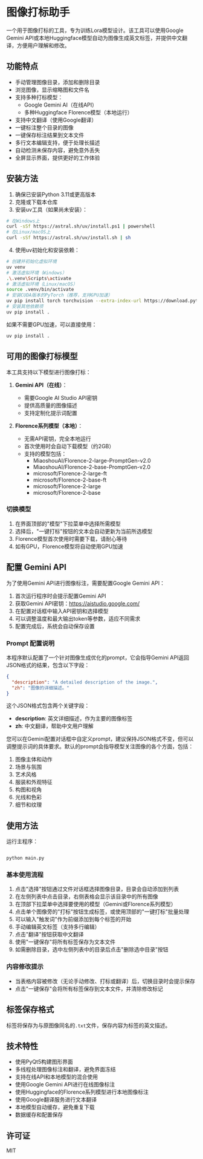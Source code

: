 # 图像打标助手

一个用于图像打标的工具，专为训练Lora模型设计。该工具可以使用Google Gemini API或本地Huggingface模型自动为图像生成英文标签，并提供中文翻译，方便用户理解和修改。

## 功能特点

- 手动管理图像目录，添加和删除目录
- 浏览图像，显示缩略图和文件名
- 支持多种打标模型：
  - Google Gemini AI（在线API）
  - 多种Huggingface Florence模型（本地运行）
- 支持中文翻译（使用Google翻译）
- 一键标注整个目录的图像
- 一键保存标注结果到文本文件
- 多行文本编辑支持，便于处理长描述
- 自动检测未保存内容，避免意外丢失
- 全屏显示界面，提供更好的工作体验

## 安装方法

1. 确保已安装Python 3.11或更高版本
2. 克隆或下载本仓库
3. 安装uv工具（如果尚未安装）：

```bash
# 在Windows上
curl -sSf https://astral.sh/uv/install.ps1 | powershell
# 在Linux/macOS上
curl -sSf https://astral.sh/uv/install.sh | sh
```

4. 使用uv初始化和安装依赖：

```bash
# 创建并初始化虚拟环境
uv venv
# 激活虚拟环境（Windows）
.\.venv\Scripts\activate
# 激活虚拟环境（Linux/macOS）
source .venv/bin/activate
# 安装CUDA版本的PyTorch（推荐，支持GPU加速）
uv pip install torch torchvision --extra-index-url https://download.pytorch.org/whl/cu126
# 安装其他依赖项
uv pip install .
```

如果不需要GPU加速，可以直接使用：

```bash
uv pip install .
```

## 可用的图像打标模型

本工具支持以下模型进行图像打标：

1. **Gemini API（在线）**：
   - 需要Google AI Studio API密钥
   - 提供高质量的图像描述
   - 支持定制化提示词配置

2. **Florence系列模型（本地）**：
   - 无需API密钥，完全本地运行
   - 首次使用时会自动下载模型（约2GB）
   - 支持的模型包括：
     - MiaoshouAI/Florence-2-large-PromptGen-v2.0
     - MiaoshouAI/Florence-2-base-PromptGen-v2.0
     - microsoft/Florence-2-large-ft
     - microsoft/Florence-2-base-ft
     - microsoft/Florence-2-large
     - microsoft/Florence-2-base

### 切换模型

1. 在界面顶部的"模型"下拉菜单中选择所需模型
2. 选择后，"一键打标"按钮的文本会自动更新为当前所选模型
3. Florence模型首次使用时需要下载，请耐心等待
4. 如有GPU，Florence模型将自动使用GPU加速

## 配置 Gemini API

为了使用Gemini API进行图像标注，需要配置Google Gemini API：

1. 首次运行程序时会提示配置Gemini API
2. 获取Gemini API密钥：https://aistudio.google.com/
3. 在配置对话框中输入API密钥和选择模型
4. 可以调整温度和最大输出token等参数，适应不同需求
5. 配置完成后，系统会自动保存设置

### Prompt 配置说明

本程序默认配置了一个针对图像生成优化的prompt，它会指导Gemini API返回JSON格式的结果，包含以下字段：

```json
{
  "description": "A detailed description of the image.",
  "zh": "图像的详细描述。"
}
```

这个JSON格式包含两个关键字段：
- **description**: 英文详细描述，作为主要的图像标签
- **zh**: 中文翻译，帮助中文用户理解

您可以在Gemini配置对话框中自定义prompt，建议保持JSON格式不变，但可以调整提示词的具体要求。默认的prompt会指导模型关注图像的各个方面，包括：

1. 图像主体和动作
2. 场景与氛围
3. 艺术风格
4. 服装和外观特征
5. 构图和视角
6. 光线和色彩
7. 细节和纹理

## 使用方法

运行主程序：

```bash

python main.py

```

### 基本使用流程

1. 点击"选择"按钮通过文件对话框选择图像目录，目录会自动添加到列表
2. 在左侧列表中点击目录，右侧表格会显示该目录中的所有图像
3. 在顶部下拉菜单中选择要使用的模型（Gemini或Florence系列模型）
4. 点击单个图像旁的"打标"按钮生成标签，或使用顶部的"一键打标"批量处理
5. 可以输入"触发词"作为前缀添加到每个标签的开始
6. 手动编辑英文标签（支持多行编辑）
7. 点击"翻译"按钮获取中文翻译
8. 使用"一键保存"将所有标签保存为文本文件
9. 如需删除目录，选中左侧列表中的目录后点击"删除选中目录"按钮

### 内容修改提示

- 当表格内容被修改（无论手动修改、打标或翻译）后，切换目录时会提示保存
- 点击"一键保存"会将所有标签保存到文本文件，并清除修改标记

## 标签保存格式

标签将保存为与原图像同名的`.txt`文件，保存内容为标签的英文描述。

## 技术特性

- 使用PyQt5构建图形界面
- 多线程处理图像标注和翻译，避免界面冻结
- 支持在线API和本地模型的混合使用
- 使用Google Gemini API进行在线图像标注
- 使用Huggingface的Florence系列模型进行本地图像标注
- 使用Google翻译服务进行文本翻译
- 本地模型自动缓存，避免重复下载
- 数据缓存和配置保存

## 许可证

MIT